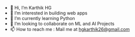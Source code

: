 - 👋 Hi, I’m Karthik HG
- 👀 I’m interested in building web apps
- 🌱 I’m currently learning Python
- 💞️ I’m looking to collaborate on ML and AI Projects
- 📫 How to reach me : Mail me at hgkarthik26@gmail.com

<!---
HGKarthik26/HGKarthik26 is a ✨ special ✨ repository because its `README.md` (this file) appears on your GitHub profile.
You can click the Preview link to take a look at your changes.
--->
